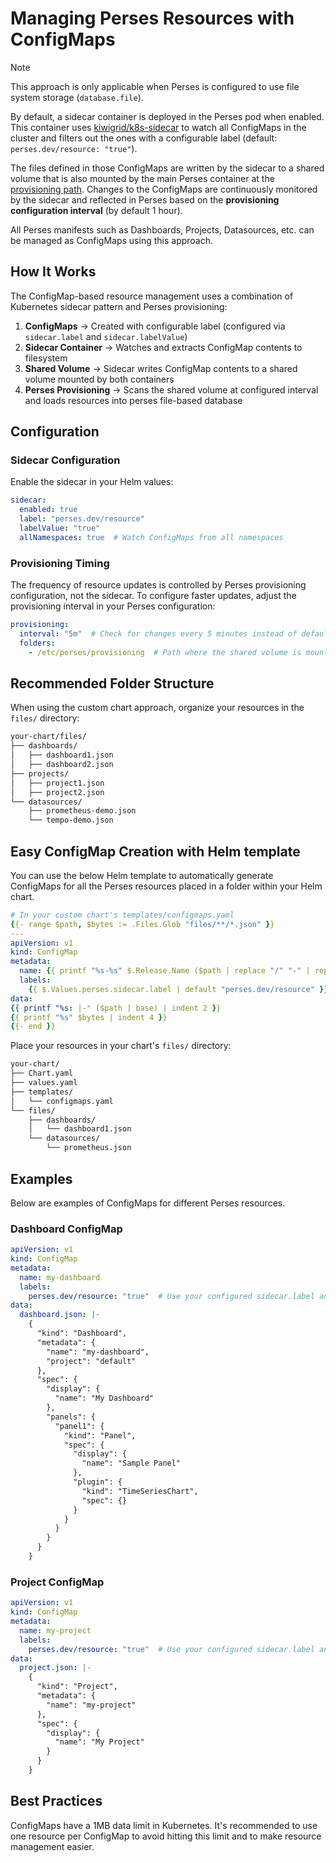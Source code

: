 # Managing Perses Resources with ConfigMaps

> [!NOTE]
> This approach is only applicable when Perses is configured to use file system storage (`database.file`).

By default, a sidecar container is deployed in the Perses pod when enabled. This container uses [kiwigrid/k8s-sidecar](https://github.com/kiwigrid/k8s-sidecar) to watch all ConfigMaps in the cluster and filters out the ones with a configurable label (default: `perses.dev/resource: "true"`). 

The files defined in those ConfigMaps are written by the sidecar to a shared volume that is also mounted by the main Perses container at the [provisioning path](https://perses.dev/perses/docs/configuration/provisioning). Changes to the ConfigMaps are continuously monitored by the sidecar and reflected in Perses based on the **provisioning configuration interval** (by default 1 hour).

All Perses manifests such as Dashboards, Projects, Datasources, etc. can be managed as ConfigMaps using this approach.

## How It Works

The ConfigMap-based resource management uses a combination of Kubernetes sidecar pattern and Perses provisioning:

1. **ConfigMaps** → Created with configurable label (configured via `sidecar.label` and `sidecar.labelValue`)
2. **Sidecar Container** → Watches and extracts ConfigMap contents to filesystem
3. **Shared Volume** → Sidecar writes ConfigMap contents to a shared volume mounted by both containers
4. **Perses Provisioning** → Scans the shared volume at configured interval and loads resources into perses file-based database

## Configuration

### Sidecar Configuration

Enable the sidecar in your Helm values:

```yaml
sidecar:
  enabled: true
  label: "perses.dev/resource"
  labelValue: "true"
  allNamespaces: true  # Watch ConfigMaps from all namespaces
```

### Provisioning Timing

The frequency of resource updates is controlled by Perses provisioning configuration, not the sidecar. To configure faster updates, adjust the provisioning interval in your Perses configuration:

```yaml
provisioning:
  interval: "5m"  # Check for changes every 5 minutes instead of default 1 hour
  folders:
    - /etc/perses/provisioning  # Path where the shared volume is mounted
```

## Recommended Folder Structure

When using the custom chart approach, organize your resources in the `files/` directory:

```bash
your-chart/files/
├── dashboards/
│   ├── dashboard1.json
│   ├── dashboard2.json
├── projects/
│   ├── project1.json
│   ├── project2.json
└── datasources/
    ├── prometheus-demo.json
    └── tempo-demo.json
```

## Easy ConfigMap Creation with Helm template

You can use the below Helm template to automatically generate ConfigMaps for all the Perses resources placed in a folder within your Helm chart.

```yaml
# In your custom chart's templates/configmaps.yaml
{{- range $path, $bytes := .Files.Glob "files/**/*.json" }}
---
apiVersion: v1
kind: ConfigMap
metadata:
  name: {{ printf "%s-%s" $.Release.Name ($path | replace "/" "-" | replace ".json" "") | trunc 63 }}
  labels:
    {{ $.Values.perses.sidecar.label | default "perses.dev/resource" }}: "{{ $.Values.perses.sidecar.labelValue | default "true" }}"
data:
{{ printf "%s: |-" ($path | base) | indent 2 }}
{{ printf "%s" $bytes | indent 4 }}
{{- end }}
```

Place your resources in your chart's `files/` directory:
```bash
your-chart/
├── Chart.yaml
├── values.yaml
├── templates/
│   └── configmaps.yaml
└── files/
    ├── dashboards/
    │   └── dashboard1.json
    └── datasources/
        └── prometheus.json
```

## Examples

Below are examples of ConfigMaps for different Perses resources.

### Dashboard ConfigMap

```yaml
apiVersion: v1
kind: ConfigMap
metadata:
  name: my-dashboard
  labels:
    perses.dev/resource: "true"  # Use your configured sidecar.label and sidecar.labelValue
data:
  dashboard.json: |-
    {
      "kind": "Dashboard",
      "metadata": {
        "name": "my-dashboard",
        "project": "default"
      },
      "spec": {
        "display": {
          "name": "My Dashboard"
        },
        "panels": {
          "panel1": {
            "kind": "Panel",
            "spec": {
              "display": {
                "name": "Sample Panel"
              },
              "plugin": {
                "kind": "TimeSeriesChart",
                "spec": {}
              }
            }
          }
        }
      }
    }
```

### Project ConfigMap

```yaml
apiVersion: v1
kind: ConfigMap
metadata:
  name: my-project
  labels:
    perses.dev/resource: "true"  # Use your configured sidecar.label and sidecar.labelValue
data:
  project.json: |-
    {
      "kind": "Project",
      "metadata": {
        "name": "my-project"
      },
      "spec": {
        "display": {
          "name": "My Project"
        }
      }
    }
```

## Best Practices

ConfigMaps have a 1MB data limit in Kubernetes. It's recommended to use one resource per ConfigMap to avoid hitting this limit and to make resource management easier.